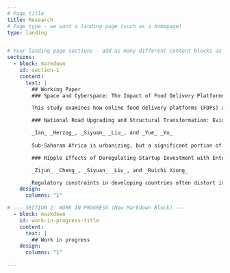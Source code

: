 ```yaml
---
# Page title
title: Research
# Page type - we want a landing page (such as a homepage)
type: landing


# Your landing page sections - add as many different content blocks as you like
sections:
  - block: markdown
    id: section-1
    content:
      text: |
        ## Working Paper
        ### Space and Cyberspace: The Impact of Food Delivery Platforms on Retail Real Estate *(Job market paper)*

        This study examines how online food delivery platforms (FDPs) affect offline retailers and, as a consequence, change demand for retail real estate. FDPs are different from traditional food delivery services due their platform-owned driver networks and integrated review systems. They are also different from other online platforms in that they have a much shorter delivery distance and must maintain close interactions with physical restaurants. These attributes change the way restaurants operate and affect their location decisions. Using the staggered rollout of FDPs in each US city with a difference-in-differences design, I find that FDPs complement rather than substitute offline retailers. The entry of FDP causally increases the number of retail establishments by 1.8% and the effect comes mainly from restaurants. This increase in demand translates into the commercial real estate market`:` rents increase by approximately 0.9% and property prices by a similar magnitude over five years after entry. As retail property supply shows little response, landlords largely capture the surplus generated by FDP. In addition, I find that FDPs reshape the urban structure by favoring denser areas, as these places are more compatible with delivery services.

        ### National Road Upgrading and Structural Transformation: Evidence from Ugandan Households

        _Ian_ _Herzog_, _Siyuan_ _Liu_, and _Yue_ _Yu_
        
        Sub-Saharan Africa is urbanizing, but a significant portion of the urban population still works in agriculture. We argue that this is because smaller cities are isolated from national markets and trade. We test this claim using individual panel data and Uganda’s doubling of paved roads, which improved remote areas’ market access. We find that market access causes workers to quit family farms for specialized paid employment outside of agriculture. Effects concentrate in peripheral areas, households with comparative advantage in off-farm work, and reflect off-farm opportunities rather than a reduced demand for farm output. We also find that market access leads remote households to simplify farming techniques and scale back farming. Findings are consistent with reliable transport enabling trade with major markets, creating opportunities to specialize according to comparative advantage.

        ### Ripple Effects of Deregulating Startup Investment with Entrepreneurial Spillovers

        _Zijun_ _Cheng_, _Siyuan_ _Liu_, and _Ruichi Xiong_

        Regulatory constraints in developing countries often distort investment decisions, hindering firm entry and growth. These distortions are particularly detrimental to startups, as early-stage inefficiencies can have lasting performance effects. This paper examines a major deregulation of startup investment`:` China's 2006 Company Law reform, which significantly lowered minimum registered capital requirements for incorporation. Using a difference-in-differences strategy, we find the reform spurred greater firm entry in industries previously more constrained by the capital requirement. Further analysis reveals heterogeneous impacts`:` a substantial increase in firms below the old capital threshold, a sharp decrease of firms bunched at the threshold, and a modest increase above it. This pattern suggests positive spillovers from new, smaller firms to larger ones. We also find that the reform promoted greater co-location of firms across capital levels, indicating that agglomeration economies from the influx of small firms contributed to the growth of larger ones. Finally, we show the reform improved startup survival rates, particularly for firms whose initial capital choices were likely distorted by the previous regulation.
    design:
      columns: "1"

# --- SECTION 2: WORK IN PROGRESS (New Markdown Block) ---
  - block: markdown
    id: work-in-progress-title
    content:
      text: |
        ## Work in progress
    design:
      columns: "1"
    
---
```

